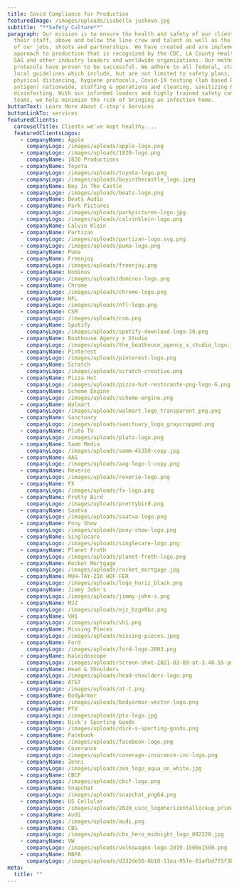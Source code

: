 ```yaml
---
title: Covid Compliance for Production
featuredImage: /images/uploads/isabella juskova.jpg
subtitle: "**Safety Culture**"
paragraph: Our mission is to ensure the health and safety of our clients and
  their staff, above and below the line crew and talent as well as the integrity
  of our jobs, shoots and partnerships. We have created and are implementing an
  approach to production that is recognized by the CDC, LA County Health, IATSE,
  SAG and other industry leaders and worldwide organizations. Our methods and
  protocols have proven to be successful. We adhere to all federal, state and
  local guidelines which include, but are not limited to safety plans,
  physical distancing, hygiene protocols, Covid-19 testing (lab based PCR and
  antigen) nationwide, staffing & operations and cleaning, sanitizing &
  disinfecting. With our informed leaders and highly trained safety compliance
  teams, we help minimize the risk of bringing an infection home.
buttonText: Learn More About C-stop's Services
buttonLinkTo: services
featuredClients:
  carouselTitle: Clients we've kept healthy....
  featuredClientsLogos:
    - companyName: Apple
      companyLogo: /images/uploads/apple-logo.png
    - companyLogo: /images/uploads/1820-logo.png
      companyName: 1820 Productions
    - companyName: Toyota
      companyLogo: /images/uploads/toyota-logo.png
    - companyLogo: /images/uploads/boyinthecastle_logo.jpeg
      companyName: Boy In The Castle
    - companyLogo: /images/uploads/beats-logo.png
      companyName: Beats Audio
    - companyName: Park Pictures
      companyLogo: /images/uploads/parkpictures-logo.jpg
    - companyLogo: /images/uploads/calvinklein-logo.png
      companyName: Calvin Klein
    - companyName: Partizan
      companyLogo: /images/uploads/partizan-logo.svg.png
    - companyLogo: /images/uploads/puma-logo.png
      companyName: Puma
    - companyName: Freenjoy
      companyLogo: /images/uploads/freenjoy.png
    - companyName: Dominos
      companyLogo: /images/uploads/dominos-logo.png
    - companyName: Chrome
      companyLogo: /images/uploads/chrome-logo.png
    - companyName: NFL
      companyLogo: /images/uploads/nfl-logo.png
    - companyName: CSM
      companyLogo: /images/uploads/csm.png
    - companyName: Spotify
      companyLogo: /images/uploads/spotify-download-logo-30.png
    - companyName: Boathouse Agency x Studio
      companyLogo: /images/uploads/the_boathouse_agency_x_studio_logo.jpg
    - companyName: Pinterest
      companyLogo: /images/uploads/pinterest-logo.png
    - companyName: Scratch
      companyLogo: /images/uploads/scratch-creative.png
    - companyName: Pizza Hut
      companyLogo: /images/uploads/pizza-hut-restorante-png-logo-6.png
    - companyName: Scheme Engine
      companyLogo: /images/uploads/scheme-engine.png
    - companyName: Walmart
      companyLogo: /images/uploads/walmart_logo_transparent_png.png
    - companyName: Sanctuary
      companyLogo: /images/uploads/sanctuary_logo_graycropped.png
    - companyName: Pluto TV
      companyLogo: /images/uploads/pluto-logo.png
    - companyName: Samm Media
      companyLogo: /images/uploads/samm-45350-copy.jpg
    - companyName: AAG
      companyLogo: /images/uploads/aag-logo-1-copy.png
    - companyName: Reverie
      companyLogo: /images/uploads/reverie-logo.png
    - companyName: FX
      companyLogo: /images/uploads/fx-logo.png
    - companyName: Pretty Bird
      companyLogo: /images/uploads/prettybird.png
    - companyName: Saatva
      companyLogo: /images/uploads/saatva-logo.png
    - companyName: Pony Show
      companyLogo: /images/uploads/pony-show-logo.png
    - companyName: Singlecare
      companyLogo: /images/uploads/singlecare-logo.png
    - companyName: Planet Froth
      companyLogo: /images/uploads/planet-froth-logo.png
    - companyName: Rocket Mortgage
      companyLogo: /images/uploads/rocket_mortgage.jpg
    - companyName: MUH-TAY-ZIK HOF-FER
      companyLogo: /images/uploads/logo_horiz_black.png
    - companyName: Jimmy John's
      companyLogo: /images/uploads/jimmy-john-s.png
    - companyName: MJZ
      companyLogo: /images/uploads/mjz_bzgm9bz.png
    - companyName: VH1
      companyLogo: /images/uploads/vh1.png
    - companyName: Missing Pieces
      companyLogo: /images/uploads/missing-pieces.jpeg
    - companyName: Ford
      companyLogo: /images/uploads/ford-logo-2003.png
    - companyName: Kaleidoscope
      companyLogo: /images/uploads/screen-shot-2021-03-09-at-3.40.55-pm.png
    - companyName: Head & Shoulders
      companyLogo: /images/uploads/head-shoulders-logo.png
    - companyName: AT&T
      companyLogo: /images/uploads/at-t.png
    - companyName: BodyArmor
      companyLogo: /images/uploads/bodyarmor-vector-logo.png
    - companyName: PTX
      companyLogo: /images/uploads/ptx-logo.jpg
    - companyName: Dick's Sporting Goods
      companyLogo: /images/uploads/dick-s-sporting-goods.png
    - companyName: Facebook
      companyLogo: /images/uploads/facebook-logo.png
    - companyName: Coverance
      companyLogo: /images/uploads/coverage-insurance-inc-logo.png
    - companyName: Zenni
      companyLogo: /images/uploads/zen_logo_aqua_on_white.jpg
    - companyName: CBCF
      companyLogo: /images/uploads/cbcf-logo.png
    - companyName: Snapchat
      companyLogo: /images/uploads/snapchat_png64.png
    - companyName: US Cellular
      companyLogo: /images/uploads/2020_uscc_logohorizontallockup_primaryredblue_pantone_tm.png
    - companyName: Audi
      companyLogo: /images/uploads/audi.png
    - companyName: CBS
      companyLogo: /images/uploads/cbs_hero_midnight_logo_092220.jpg
    - companyName: VW
      companyLogo: /images/uploads/volkswagen-logo-2019-1500x1500.png
    - companyName: NBPA
      companyLogo: /images/uploads/d332de50-0b10-11ea-95fe-01afbd7f5f3b-nbpa.png
meta:
  title: ""
---
```


